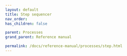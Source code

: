 ```yaml
---
layout: default
title: Step sequencer
nav_order:
has_children: false

parent: Processes
grand_parent: Reference manual

permalink: /docs/reference-manual/processes/step.html
---
```

